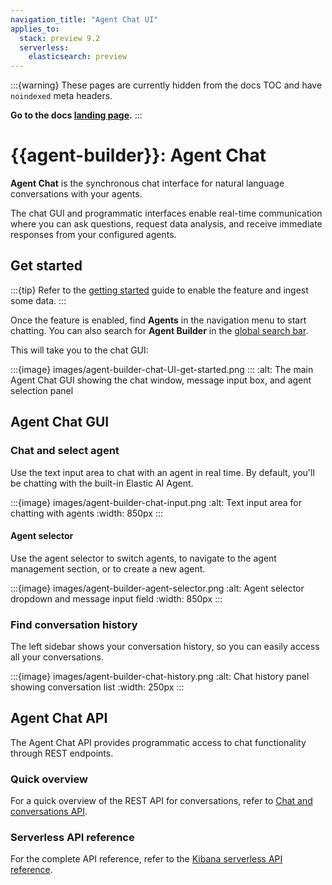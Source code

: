 ```yaml
---
navigation_title: "Agent Chat UI"
applies_to:
  stack: preview 9.2
  serverless:
    elasticsearch: preview
---
```


:::{warning}
These pages are currently hidden from the docs TOC and have `noindexed` meta headers.

**Go to the docs [landing page](/solutions/search/elastic-agent-builder.md).**
:::

# {{agent-builder}}: Agent Chat

**Agent Chat** is the synchronous chat interface for natural language conversations with your agents.

The chat GUI and programmatic interfaces enable real-time communication where you can ask questions, request data analysis, and receive immediate responses from your configured agents.

## Get started

:::{tip}
Refer to the [getting started](get-started.md) guide to enable the feature and ingest some data.
:::

Once the feature is enabled, find **Agents** in the navigation menu to start chatting.
You can also search for **Agent Builder** in the [global search bar](/explore-analyze/find-and-organize/find-apps-and-objects.md).

This will take you to the chat GUI:

:::{image} images/agent-builder-chat-UI-get-started.png
:::
:alt: The main Agent Chat GUI showing the chat window, message input box, and agent selection panel

## Agent Chat GUI

### Chat and select agent

Use the text input area to chat with an agent in real time. By default, you'll be chatting with the built-in Elastic AI Agent.

:::{image} images/agent-builder-chat-input.png
:alt: Text input area for chatting with agents
:width: 850px
:::

#### Agent selector

Use the agent selector to switch agents, to navigate to the agent management section, or to create a new agent.

:::{image} images/agent-builder-agent-selector.png
:alt: Agent selector dropdown and message input field
:width: 850px
:::

### Find conversation history

The left sidebar shows your conversation history, so you can easily access all your conversations.

:::{image} images/agent-builder-chat-history.png
:alt: Chat history panel showing conversation list
:width: 250px
:::

## Agent Chat API

The Agent Chat API provides programmatic access to chat functionality through REST endpoints.

### Quick overview

For a quick overview of the REST API for conversations, refer to [Chat and conversations API](kibana-api.md#chat-and-conversations).

### Serverless API reference

For the complete API reference, refer to the [Kibana serverless API reference](https://www.elastic.co/docs/api/doc/serverless/). 








